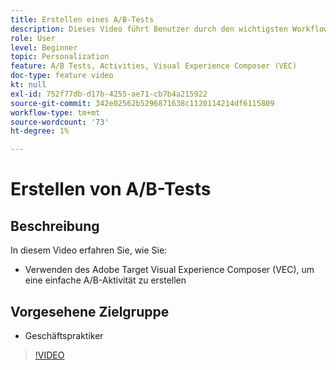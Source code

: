 ```yaml
---
title: Erstellen eines A/B-Tests
description: Dieses Video führt Benutzer durch den wichtigsten Workflow zum Erstellen von A/B-Aktivitäten in Adobe Target. In diesem Video erfahren Sie, wie Sie mit dem Visual Experience Composer (VEC) eine einfache A/B-Aktivität erstellen.
role: User
level: Beginner
topic: Personalization
feature: A/B Tests, Activities, Visual Experience Composer (VEC)
doc-type: feature video
kt: null
exl-id: 752f77db-d17b-4255-ae71-cb7b4a215922
source-git-commit: 342e02562b5296871638c1120114214df6115809
workflow-type: tm+mt
source-wordcount: '73'
ht-degree: 1%

---
```


# Erstellen von A/B-Tests

## Beschreibung

In diesem Video erfahren Sie, wie Sie:

* Verwenden des Adobe Target Visual Experience Composer (VEC), um eine einfache A/B-Aktivität zu erstellen

## Vorgesehene Zielgruppe

* Geschäftspraktiker

>[!VIDEO](https://video.tv.adobe.com/v/17391/?quality=12)
